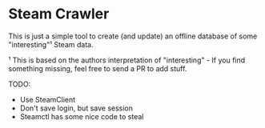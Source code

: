 # Steam Crawler

This is just a simple tool to create (and update) an offline database of some
"interesting"¹ Steam data.



¹ This is based on the authors interpretation of "interesting" - If you find
something missing, feel free to send a PR to add stuff.


TODO:
- Use SteamClient
- Don't save login, but save session
- Steamctl has some nice code to steal
